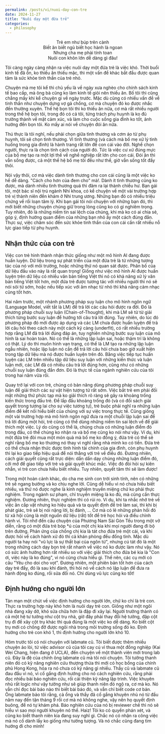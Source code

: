 ```yaml
---
permalink: /posts/vi/nuoi-day-con-tre
date: 2024-11-27
title: "Nuôi dạy một đứa trẻ"
categories:
  - philosophy
---
```


<p align="center">
Trẻ em như búp trên cành<br>
Biết ăn biết ngủ biết học hành là ngoan<br>
Nhưng cha mẹ phải tính toan<br>
Nuôi con khôn lớn dễ dàng gì đâu!<br>
</p>

Tôi càng ngày càng nhận ra việc nuôi dạy một đứa trẻ là việc khó. Thời buổi kinh tế đã ổn, ko thiếu ăn thiếu mặc, thì một vấn đề khác bắt đầu được quan tâm là sức khỏe tinh thần của trẻ nhỏ.

Chuyện mà mẹ tôi kể thì chủ yếu là về ngày xưa nghèo cho chính sách kinh tế bao cấp, mà ông bà cũng ko làm kinh tế giỏi nên thiếu ăn. Bố tôi thì cũng chẳng mấy khi kể chuyện gì về ngày trước. Mặc dù cũng có nhiều vấn đề về tinh thần như chuyện dựng vợ gả chồng, cơ mà chuyện đó ko được nhắc đến thường xuyên. 
Thế hệ bọn tôi thì ko thiếu ăn nữa, cơ mà rất nhiều người trong thế hệ bọn tôi, trong đó có cả tôi, từng trách phụ huynh là ko đủ trưởng thành về mặt cảm xúc, và làm cho cuộc sống gia đình ko tốt, ảnh hướng đến bọn tôi. Ko mấy ai nói về chuyện đói ăn nữa.

Thú thực là tôi nghĩ, nếu phải chọn giữa tình thương và cơm áo từ phụ huynh, tôi sẽ chọn tình thương. Vì tình thương (và cách mà bố mẹ xử lý tình huống trong gia đình) là hành trang rất lớn để con cái vào đời. Nghề chọn người, thực ra là chọn tính cách của người đó. Tức là việc cư xử đúng mực của bố mẹ tạo ra một lợi thế về nghề nghiệp rất lớn cho con cái. Đói ăn thì vẫn sống được, cả một thế hệ bố mẹ tôi đều như thế, giờ vẫn sống tốt đấy thôi.

Nói vậy thôi, cơ mà việc dành tình thương cho con cái cũng là một việc ko hề dễ dàng. "Cách cho hơn của đem cho" mà!. Dành ít tình thương cũng ko được, mà dành nhiều tình thương quá thì đâm ra lại thành chiều hư. Bạn gái tôi, một bác sĩ nội trú ngành Nhi khoa, có kể chuyện về một vài trường hợp trẻ vị thành niên đến khám ở Nhi trung ương. Những bạn đó có nhiều triệu chứng về rối loạn tâm lý. Khi bạn gái tôi nói chuyện với những bạn đó, thì mới biết những chuyện chúng giữ trong lòng cũng ko có gì nghiêm trọng. Tuy nhiên, đó là những niềm tin sai lệch của chúng, khi mà ko có ai chia sẻ, góp ý, định hướng quan điểm của những bạn nhỏ ấy một cách đúng đắn. Thực sự, việc chăm sóc đến sức khỏe tinh thần của con cái cần rất nhiều nỗ lực giao tiếp từ phụ huynh.


## Nhận thức của con trẻ

Việc con trẻ hình thành nhận thức giống như một mô hình AI đang được huấn luyện. Dữ liệu trong sự phát triển của một đứa trẻ là từ những tương tác của nó với môi trường, hoặc những thứ nó quan sát được. Phân bố của dữ liệu đầu vào này là rất quan trọng! Giống như việc mô hình AI được huấn luyện trên dữ liệu có nhiều văn bản tiếng Việt thì nó có khả năng xử lý văn bản tiếng Việt tốt hơn, một đứa trẻ được tương tác với nhiều người thì nó sẽ nói sõi từ sớm, hoặc nếu tiếp xúc với âm nhạc từ nhỏ thì khả năng cảm nhạc cũng tốt hơn.

Hai năm trước, một nhánh phương pháp suy luận cho mô hình ngôn ngữ (Language Model, viết tắt là LM) để trả lời các câu hỏi được ra đời. Đó là phương pháp chuỗi suy luận (Chain-of-Thought), khi mà LM sẽ từ từ giải thích từng bước suy luận để hướng tới câu trả lời đúng. Tuy nhiên, do lúc đó phương pháp đó mới được áp dụng và các LM chưa được huấn luyện để trả lời câu hỏi theo cách này một cách kỹ càng (underfit), có rất nhiều trường hợp rằng LM đã trả lời đúng đáp án, tuy nghiên những bước suy luận của mô hình là sai hoàn toàn. Nó có thể là những lập luận sai, hoặc thậm trí là không có thật. Lý do thì muôn hình vạn trạng, có thể là LM tạo ra những lập luận ngẫu nhiên, hoặc lập luận nó cần để trả lời câu hỏi chưa bao giờ xuất hiện trong tập dữ liệu mà nó được huấn luyện trên đó. Bằng việc tiếp tục huấn luyện các LM trên nhiều tập dữ liệu suy luận với những kiến thức và luận luận mới, các LM đã có nhiều câu trả lời đúng hơn, cũng như có những chuỗi suy luận đúng đắn đơn. Đó là thực tế của ngành nghiên cứu của tôi trong hai năm vừa rồi.

Quay trở lại với con trẻ, chúng có bản năng dùng phương pháp chuỗi suy luận để giải thích các sự vật hiện tượng từ rất sớm. Việc bắt trẻ em phải đối mặt những thứ phức tạp mà ko giải thích rõ ràng sẽ gây ra khoảng trống kiến thức trong đầu trẻ. Để lấp đầu khoảng trống đó (và có đối sách giải quyết trong tương lai cho sự việc tương tự), trẻ buộc phải nghĩ ra những luận điểm để kết nối hiểu biết của chúng với sự việc trong thực tế. Cũng giống một vài trường hợp mà mô hình ngôn ngữ đưa ra một chuỗi lập luận sai để trả lời đúng một hỏi, trẻ cũng có thể dùng những niềm tin sai lệch về để giải thích một việc. Lý do cũng có thể là, chúng chưa có những luận điểm đó trong đầu, có thể chúng ko nhận ra và bố mẹ cũng ko nói như vậy. Ví dụ, khi một đứa trẻ đòi mua một món quà mà bố mẹ ko đồng ý, đứa trẻ có thể sẽ nghĩ rằng bố mẹ ko thương nó thay vì nghĩ rằng nhà mình ko có tiền. Đứa trẻ có thể chưa nhận thức được tình hình tài chính của gia đình, còn phụ huynh thì lại ko giao tiếp hiệu quả để nói thẳng với trẻ về điều đó. Đương nhiên, cách giải quyết cũng rất trực diện: dần dần dạy chúng những luận điểm đó, cởi mở để giao tiếp với trẻ và giải quyết khúc mắc. Việc đó đòi hỏi sự kiên nhẫn, vì trẻ con chưa hiểu biết nhiều. Tuy nhiên, quyết tâm thì sẽ làm được!

Trong một hoàn cảnh khác, do cha mẹ sinh con trời sinh tính, nên có những trẻ sẽ ngang bướng và ko chịu nghe lời. Cũng dễ hiểu vì nó chưa hiểu biết nhiều, và thứ nó được nghe là kinh nghiệm truyền miệng chứ ko phải thực nghiệm. Trong ngành sư phạm, chỉ truyền miệng là ko đủ, mà cũng cần thực nghiệm. Đương nhiên, thực nghiệm thì có rủi ro. Ví dụ, khi ta nhắc nhở trẻ về việc ăn cắp vặt nhưng ko hiệu quả và ta quyết định để trẻ làm sai, thì khi bị phát giác, trẻ sẽ bị nói nặng lời, bị đánh, ... Cơ mà có lẽ những phản hồi đó từ xã hội cũng là một nguồn dữ liệu (rất) tốt để trẻ học hỏi và điều chỉnh hành vi. Tôi nhớ đến câu chuyện của Phương Nam Sài Gòn Tếu trong một vở diễn, rằng có một đứa trẻ bóp \*ú của một chị kia khi mọi người đang đi bộ trên đường. Phản ứng của chồng chị kia là tát cho đứa trẻ một cái, và khi được hỏi về cách hành xử đó thì cả khán phòng đều đống tình. Mặc dù người ta hay nói "vũ lực là sự thất bại của ngôn từ", nhưng cú tát đó là một trong những cách dạy bọn trẻ rất nhanh về việc nó ko được làm như vậy. Nó có sức ảnh hưởng hơn rất nhiều so với việc giải thích cho đứa bé kia là "Con ơi, việc này là ko đúng", vì nó cũng chưa hiểu gì. Thế nên, các cụ mới có câu "Yêu cho doi cho vọt". Đương nhiên, một phiên bản tốt hơn của cách dạy trẻ đấy, đó là sau khi đánh, thì hỏi nó về cách nó lập luận để đưa ra hành động ko đúng, rồi sửa đổi nó. Chỉ dùng vũ lực cũng ko tốt!


## Định hướng cho người lớn

Tản mạn một chút về việc định hướng cho người lớn, chứ ko chỉ là trẻ con. Thực ra trường hợp này khó hơn là nuôi dạy trẻ con. Giống như một ngôi nhà đang xây dở, khó sửa chữa hơn là đập đi xây lại. Người trưởng thành có cả một hệ tư tưởng như cột trụ nhà, giờ đây phải thay đổi hệ tưởng, đập cột trụ đi để xây cột trụ khác thì quả đúng là một việc ko dễ dàng. Ko biết cột trụ mới có chống đỡ được ngôi nhà trong môi trường sống đó ko. Định hướng cho trẻ con khó 1, thì định hướng cho người lớn khó 10.

Hôm trước tôi có nói chuyện với labmate cũ. Tôi biết được thêm nhiều chuyện ảo lòi, từ việc advisor cũ của tôi cay cú vì thua một đồng nghiệp (Kai Wei Chang, hiện đang ở UCLA), đến chuyện về một thành viên mới trong lab cũ. Đây là đệ của chính ông labmate cũ mà tôi nói chuyện. Tôi tưởng thanh niên đó có kỹ năng nghiên cứu thượng thừa thì mới có học bổng của chính phủ Hong Kong, hóa ra nó chưa có kỹ năng gì nhiều. Thầy cũ và labmate cũ đau đầu vì nó, vì cố gắng định hướng cho nó cách nghiên cứu, rằng phải đọc nhiều bài báo nghiên cứu, rồi cải thiện kỹ năng lập trình. Việc khuyên nhủ rất logic như vậy tưởng như sẽ giúp thanh niên đó ngộ ra, cơ mà ko. Nó vẫn chỉ đọc bài báo nào thì biết bài báo đó, và vẫn chỉ biết code cơ bản. Ông labmate bảo tôi rằng, cả ổng và thầy đã cố gắng khuyên nhủ nó từ đầu năm nay đến tận tháng 9 rồi cơ mà nó không nghe, vậy nên họ quyết định buông, để nó tự khám phá. Báo nghiên cứu của nó bị reviewer chê thì nó sẽ hiểu vì sao mọi người khuyên nó thế. Haiz! Tôi ko có quyền phán xét, và cũng ko biết thanh niên kia đang suy nghĩ gì. Chắc nó có nhận ra công việc mà nó cố dành lấy ko giống như tưởng tượng. Và nó chắc cũng đang tìm hướng đi cho mình!